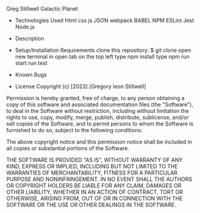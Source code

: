 Greg Stillwell
Galactic Planet

- Technologies Used
  Html
  css
  js
  JSON
  webpack
  BABEL
  NPM
  ESLint
  Jest
  Node.js


- Description


- Setup/Installation Requirements
clone this repository: $ git clone 
open new terminal in open tab on the top left
type npm install
type npm run start
run test


- Known Bugs



- License
Copyright (c) [2023] [Gregory leon Stillwell]

Permission is hereby granted, free of charge, to any person obtaining a copy of this software and associated documentation files (the "Software"), to deal in the Software without restriction, including without limitation the rights to use, copy, modify, merge, publish, distribute, sublicense, and/or sell copies of the Software, and to permit persons to whom the Software is furnished to do so, subject to the following conditions:

The above copyright notice and this permission notice shall be included in all copies or substantial portions of the Software.

THE SOFTWARE IS PROVIDED "AS IS", WITHOUT WARRANTY OF ANY KIND, EXPRESS OR IMPLIED, INCLUDING BUT NOT LIMITED TO THE WARRANTIES OF MERCHANTABILITY, FITNESS FOR A PARTICULAR PURPOSE AND NONINFRINGEMENT. IN NO EVENT SHALL THE AUTHORS OR COPYRIGHT HOLDERS BE LIABLE FOR ANY CLAIM, DAMAGES OR OTHER LIABILITY, WHETHER IN AN ACTION OF CONTRACT, TORT OR OTHERWISE, ARISING FROM, OUT OF OR IN CONNECTION WITH THE SOFTWARE OR THE USE OR OTHER DEALINGS IN THE SOFTWARE.